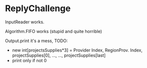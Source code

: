 # ReplyChallenge
InputReader works.

Algorithm.FIFO works (stupid and quite horrible)

Output.print it's a mess, TODO:
 - new int[projectsSupplies*3] = Provider Index, RegionProv. Index, projectSupplies[0], ...,
   ..., projectSupplies[last]
 - print only if not 0